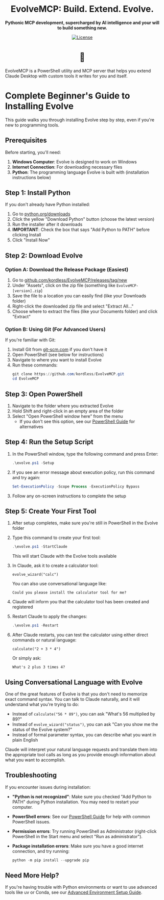 <div align="center">

# EvolveMCP: Build. Extend. Evolve.
<strong>Pythonic MCP development, supercharged by AI intelligence and your will to build something new.</strong>

[![License](https://img.shields.io/badge/license-_Sovereign_v1.1-purple)](https://github.com/kordless/EvolveMCP/blob/main/LICENSE.md)

<h1>🧠</h1>
</div>

EvolveMCP is a PowerShell utility and MCP server that helps you extend Claude Desktop with custom tools it writes for you and itself. 

# Complete Beginner's Guide to Installing Evolve

This guide walks you through installing Evolve step by step, even if you're new to programming tools.

## Prerequisites

Before starting, you'll need:

1. **Windows Computer**: Evolve is designed to work on Windows
2. **Internet Connection**: For downloading necessary files
3. **Python**: The programming language Evolve is built with (installation instructions below)

## Step 1: Install Python

If you don't already have Python installed:

1. Go to [python.org/downloads](https://www.python.org/downloads/)
2. Click the yellow "Download Python" button (choose the latest version)
3. Run the installer after it downloads
4. **IMPORTANT**: Check the box that says "Add Python to PATH" before clicking Install
5. Click "Install Now"

## Step 2: Download Evolve

### Option A: Download the Release Package (Easiest)

1. Go to [github.com/kordless/EvolveMCP/releases/tag/new](https://github.com/kordless/EvolveMCP/releases/tag/new)
2. Under "Assets", click on the zip file (something like `EvolveMCP-[version].zip`)
3. Save the file to a location you can easily find (like your Downloads folder)
4. Right-click the downloaded zip file and select "Extract All..."
5. Choose where to extract the files (like your Documents folder) and click "Extract"

### Option B: Using Git (For Advanced Users)

If you're familiar with Git:

1. Install Git from [git-scm.com](https://git-scm.com/downloads) if you don't have it
2. Open PowerShell (see below for instructions)
3. Navigate to where you want to install Evolve
4. Run these commands:
   ```powershell
   git clone https://github.com/kordless/EvolveMCP.git
   cd EvolveMCP
   ```

## Step 3: Open PowerShell

1. Navigate to the folder where you extracted Evolve
2. Hold Shift and right-click in an empty area of the folder
3. Select "Open PowerShell window here" from the menu
   - If you don't see this option, see our [PowerShell Guide](powershell-guide.md) for alternatives

## Step 4: Run the Setup Script

1. In the PowerShell window, type the following command and press Enter:
   ```powershell
   .\evolve.ps1 -Setup
   ```

2. If you see an error message about execution policy, run this command and try again:
   ```powershell
   Set-ExecutionPolicy -Scope Process -ExecutionPolicy Bypass
   ```

3. Follow any on-screen instructions to complete the setup

## Step 5: Create Your First Tool

1. After setup completes, make sure you're still in PowerShell in the Evolve folder
2. Type this command to create your first tool:
   ```powershell
   .\evolve.ps1 -StartClaude
   ```
   This will start Claude with the Evolve tools available

3. In Claude, ask it to create a calculator tool:
   ```
   evolve_wizard("calc")
   ```
   
   You can also use conversational language like:
   ```
   Could you please install the calculator tool for me?
   ```

4. Claude will inform you that the calculator tool has been created and registered
5. Restart Claude to apply the changes:
   ```powershell
   .\evolve.ps1 -Restart
   ```

6. After Claude restarts, you can test the calculator using either direct commands or natural language:
   ```
   calculate("2 + 3 * 4")
   ```
   
   Or simply ask:
   ```
   What's 2 plus 3 times 4?
   ```

## Using Conversational Language with Evolve

One of the great features of Evolve is that you don't need to memorize exact command syntax. You can talk to Claude naturally, and it will understand what you're trying to do:

- Instead of `calculate("56 * 89")`, you can ask "What's 56 multiplied by 89?"
- Instead of `evolve_wizard("status")`, you can ask "Can you show me the status of the Evolve system?"
- Instead of formal parameter syntax, you can describe what you want in plain English

Claude will interpret your natural language requests and translate them into the appropriate tool calls as long as you provide enough information about what you want to accomplish.

## Troubleshooting

If you encounter issues during installation:

- **"Python is not recognized"**: Make sure you checked "Add Python to PATH" during Python installation. You may need to restart your computer.

- **PowerShell errors**: See our [PowerShell Guide](powershell-guide.md) for help with common PowerShell issues.

- **Permission errors**: Try running PowerShell as Administrator (right-click PowerShell in the Start menu and select "Run as administrator").

- **Package installation errors**: Make sure you have a good internet connection, and try running:
  ```powershell
  python -m pip install --upgrade pip
  ```

## Need More Help?

If you're having trouble with Python environments or want to use advanced tools like uv or Conda, see our [Advanced Environment Setup Guide](advanced-environment-setup.md).
